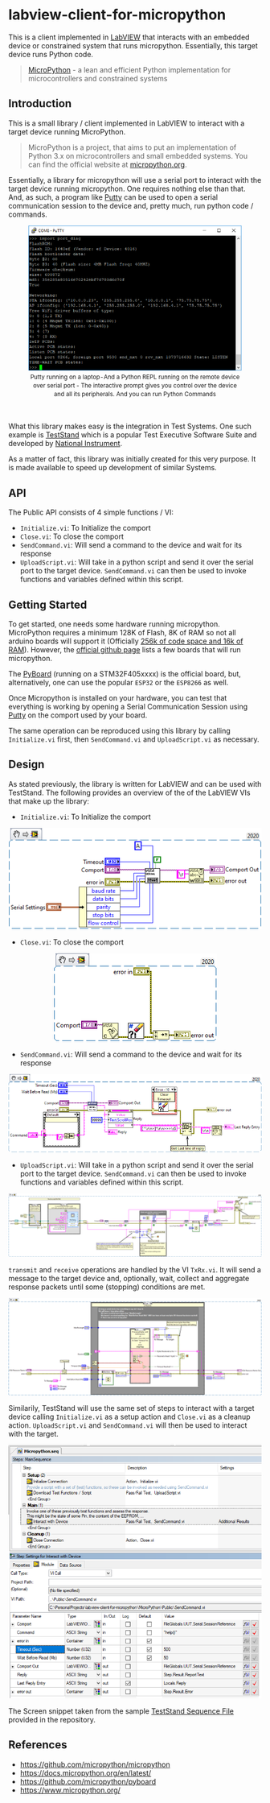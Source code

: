 # labview-client-for-micropython
This is a client implemented in [LabVIEW](https://www.ni.com/en-za/shop/labview.html) that interacts with an embedded device or constrained system that runs micropython. Essentially, this target device runs Python code.

> [MicroPython](https://github.com/micropython/micropython)  - a lean and efficient Python implementation for microcontrollers and constrained systems 

## Introduction

This is a small library / client implemented in LabVIEW to interact with a target device running MicroPython.

>MicroPython is a project, that aims to put an implementation of Python 3.x on microcontrollers and small embedded systems. You can find the official website at [micropython.org](micropython.org).


Essentially, a library for micropython will use a serial port to interact with the target device running micropython. One requires nothing else than that. And, as such, a program like [Putty](https://www.putty.org/) can be used to open a serial communication session to the device and, pretty much, run python code / commands.

<figure align="center">
  <img alt="Putty running on a laptop - And a Python REPL running on the remote device over serial port - The interactive prompt gives you control over the device and all its peripherals. And you can run Python Commands" src="./Docs/Images/Putty.png">
  <figcaption align="center"><small>Putty running on a laptop - And a Python REPL running on the remote device over serial port - The interactive prompt gives you control over the device and all its peripherals. And you can run Python Commands</small></figcaption>
  <br/> <br/>
</figure>




What this library makes easy is the integration in Test Systems. One such example is [TestStand](https://www.ni.com/en-za/shop/electronic-test-instrumentation/application-software-for-electronic-test-and-instrumentation-category/what-is-teststand.html) which is a popular Test Executive Software Suite and developed by [National Instrument](https://www.ni.com). 

As a matter of fact, this library was initially created for this very purpose. It is made available to speed up development of similar Systems.


## API

The Public API consists of 4 simple functions / VI:
- ``Initialize.vi``: To Initialize the comport
- ``Close.vi``: To close the comport
- ``SendCommand.vi``: Will send a command to the device and wait for its response
- ``UploadScript.vi``: Will take in a python script and send it over the serial port to the target device. ``SendCommand.vi`` can then be used to invoke functions and variables defined within this script.



## Getting Started

To get started, one needs some hardware running micropython. MicroPython requires a minimum 128K of Flash, 8K of RAM so not all arduino boards will support it (Officially [256k of code space and 16k of RAM](https://www.micropython.org/)). However, the [official github page](https://github.com/micropython/micropython) lists a few boards that will run micropython. 

The [PyBoard](https://github.com/micropython/pyboard) (running on a STM32F405xxxx) is the official board, but, alternatively, one can use the popular ``ESP32`` or the ``ESP8266`` as well.

Once Micropython is installed on your hardware, you can test that everything is working by opening a Serial Communication Session using [Putty](https://www.putty.org/) on the comport used by your board. 

The same operation can be reproduced using this library by calling ``Initialize.vi`` first, then ``SendCommand.vi`` and ``UploadScript.vi`` as necessary.


## Design

As stated previously, the library is written for LabVIEW and can be used with TestStand.
The following provides an overview of the of the LabVIEW VIs that make up the library:

- ``Initialize.vi``: To Initialize the comport

<p align="center">
  <img alt="LabVIEW VI to Initialize the comport" src="./Docs/Images/Initialize.png">
</p>



- ``Close.vi``: To close the comport

<p align="center">
  <img alt="LabVIEW VI to Closes the comport" src="./Docs/Images/Close.png">
</p>



- ``SendCommand.vi``: Will send a command to the device and wait for its response

<p align="center">
  <img alt="LabVIEW VI to Send a python command over the comport" src="./Docs/Images/SendCommand.png">
</p>



- ``UploadScript.vi``: Will take in a python script and send it over the serial port to the target device. ``SendCommand.vi`` can then be used to invoke functions and variables defined within this script.

<p align="center">
  <img alt="LabVIEW VI to Send a python script over the comport" src="./Docs/Images/UploadScript.png">
</p>



``transmit`` and ``receive`` operations are handled by the VI ``TxRx.vi``. It will send a message to the target device and, optionally, wait, collect and aggregate response packets until some (stopping) conditions are met.

<p align="center">
  <img alt="LabVIEW VI to Send and Receive function / VI" src="./Docs/Images/TxRx.png">
</p>



Similarily, TestStand will use the same set of steps to interact with a target device calling ``Initialize.vi`` as a setup action and ``Close.vi`` as a cleanup action. ``UploadScript.vi`` and ``SendCommand.vi`` will then be used to interact with the target.

<p align="center">
  <img alt="TestStand Sequence to use the micropython library / client and perform test against a target device." src="./Docs/Images/TestStand Sample.png">
</p>

The Screen snippet taken from the sample [TestStand Sequence File](./Examples/TestStand/Micropython.seq) provided in the repository.


## References

- https://github.com/micropython/micropython
- https://docs.micropython.org/en/latest/
- https://github.com/micropython/pyboard
- https://www.micropython.org/
